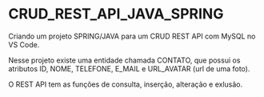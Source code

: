 # CRUD_REST_API_JAVA_SPRING

 Criando um projeto SPRING/JAVA para um CRUD REST API com MySQL no VS Code.

 Nesse projeto existe uma entidade chamada CONTATO, que possui os atributos ID, NOME, TELEFONE, E_MAIL e URL_AVATAR (url de uma foto).

 O REST API tem as funções de consulta, inserção, alteração e exlusão.
